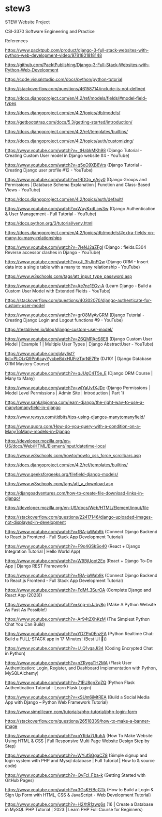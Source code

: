 # stew3
STEW Website Project


CSI-3370 Software Engineering and Practice



References


https://www.packtpub.com/product/django-3-full-stack-websites-with-python-web-development-video/9781801818148



https://github.com/PacktPublishing/Django-3-Full-Stack-Websites-with-Python-Web-Development

https://code.visualstudio.com/docs/python/python-tutorial


https://stackoverflow.com/questions/46158714/include-is-not-defined


https://docs.djangoproject.com/en/4.2/ref/models/fields/#model-field-types


https://docs.djangoproject.com/en/4.2/topics/db/models/


https://getbootstrap.com/docs/5.3/getting-started/introduction/


https://docs.djangoproject.com/en/4.2/ref/templates/builtins/


https://docs.djangoproject.com/en/4.2/topics/auth/customizing/


https://www.youtube.com/watch?v=_tHabkMKh98 (Django Tutorial - Creating Custom User model in Django website #4 - YouTube)



https://www.youtube.com/watch?v=q5oO9XB6Vrs (Django Tutorial - Creating Django user profile #12 - YouTube)


https://www.youtube.com/watch?v=1RDOp_eAsy0 (Django Groups and Permissions | Database Schema Explanation | Function and Class-Based Views - YouTube)


https://docs.djangoproject.com/en/4.2/topics/auth/default/


https://www.youtube.com/watch?v=WuyKxdLcw3w (Django Authentication & User Management - Full Tutorial - YouTube)


https://docs.python.org/3/tutorial/venv.html


https://docs.djangoproject.com/en/4.2/topics/db/models/#extra-fields-on-many-to-many-relationships


https://www.youtube.com/watch?v=7IeNJ2aZFgI (Django : fields.E304 Reverse accessor clashes in Django - YouTube)


https://www.youtube.com/watch?v=xJL3hJlnFQw (Django ORM - Insert data into a single table with a many to many relationship - YouTube)


https://www.w3schools.com/tags/att_input_type_password.asp


https://www.youtube.com/watch?v=Ae7nc1EGv-A (Learn Django - Build a Custom User Model with Extended Fields - YouTube)


https://stackoverflow.com/questions/40302070/django-authenticate-for-custom-user-model


https://www.youtube.com/watch?v=grO8MyAvGRM (Django Tutorial - Creating Django Login and Logout functions #9 - YouTube)


https://testdriven.io/blog/django-custom-user-model/


https://www.youtube.com/watch?v=Z6QMPAcS6E8 (Django Custom User Model | Example 1 | Multiple User Types | Django AbstractUser - YouTube)


https://www.youtube.com/playlist?list=PLOLrQ9Pn6cayYycbeBdxHUFrzTqrNE7Pe (DJ101 | Django Database ORM Mastery Course)


https://www.youtube.com/watch?v=qJUgC4T5e_E (Django ORM Course | Many to Many)


https://www.youtube.com/watch?v=wlYaUvfXJDc (Django Permissions | Model Level Permissions | Admin Site | Introduction | Part 1)


https://www.sankalpjonna.com/learn-django/the-right-way-to-use-a-manytomanyfield-in-django


https://www.revsys.com/tidbits/tips-using-djangos-manytomanyfield/


https://www.quora.com/How-do-you-query-with-a-condition-on-a-ManyToMany-models-in-Django


https://developer.mozilla.org/en-US/docs/Web/HTML/Element/input/datetime-local


https://www.w3schools.com/howto/howto_css_force_scrollbars.asp


https://docs.djangoproject.com/en/4.2/ref/templates/builtins/


https://www.geeksforgeeks.org/filefield-django-models/


https://www.w3schools.com/tags/att_a_download.asp


https://djangoadventures.com/how-to-create-file-download-links-in-django/


https://developer.mozilla.org/en-US/docs/Web/HTML/Element/input/file


https://stackoverflow.com/questions/22417146/django-uploaded-images-not-displayed-in-development


https://www.youtube.com/watch?v=fBA-jaWab9k (Connect Django Backend to React.js Frontend - Full Stack App Development Tutorial)


https://www.youtube.com/watch?v=F9o4GSkSo40 (React + Django Integration Tutorial | Hello World App)


https://www.youtube.com/watch?v=W9BjUoot2Eo (React + Django To-Do App | Django REST Framework)


https://www.youtube.com/watch?v=fBA-jaWab9k (Connect Django Backend to React.js Frontend - Full Stack App Development Tutorial)


https://www.youtube.com/watch?v=FdMf_3SurOA (Complete Django and React App (2023))


https://www.youtube.com/watch?v=kng-mJJby8g (Make A Python Website As Fast As Possible!)


https://www.youtube.com/watch?v=Ar94t2XhKzM (The Simplest Python Chat You Can Build)


https://www.youtube.com/watch?v=YDZPp0EnzEA (Python Realtime Chat: Build a FULL-STACK app in 17 Minutes! (Best UI 🤩))


https://www.youtube.com/watch?v=U_Q1vqaJi34 (Coding Encrypted Chat in Python)


https://www.youtube.com/watch?v=nZRygaTH2MA (Flask User Authentication: Login, Register, and Dashboard Implementation with Python, MySQLAlchemy)


https://www.youtube.com/watch?v=71EU8gnZqZQ (Python Flask Authentication Tutorial - Learn Flask Login)


https://www.youtube.com/watch?v=xSUm6iMtREA (Build a Social Media App with Django – Python Web Framework Tutorial)



https://www.simplilearn.com/tutorials/php-tutorial/php-login-form


https://stackoverflow.com/questions/26518339/how-to-make-a-banner-image


https://www.youtube.com/watch?v=oYRda7UtuhA (How To Make Website Using HTML & CSS | Full Responsive Multi Page Website Design Step by Step)


https://www.youtube.com/watch?v=WYufSGgaCZ8 (Simple signup and login system with PHP and Mysql database | Full Tutorial | How to & source code)


https://www.youtube.com/watch?v=QyFcl_Fba-k (Getting Started with GitHub Pages)


https://www.youtube.com/watch?v=3GsKEtBcGTk (How to Build a Login & Sign Up Form with HTML, CSS & JavaScript - Web Development Tutorial)


https://www.youtube.com/watch?v=H2XtR1zwg6s (16 | Create a Database in MySQL PHP Tutorial | 2023 | Learn PHP Full Course for Beginners)



